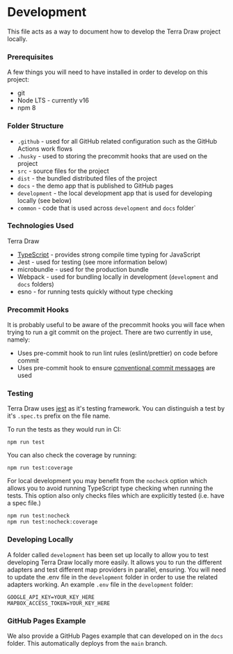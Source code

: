 # Development

This file acts as a way to document how to develop the Terra Draw project locally. 

### Prerequisites

A few things you will need to have installed in order to develop on this project:

* git
* Node LTS - currently v16
* npm 8 

### Folder Structure


* `.github` - used for all GitHub related configuration such as the GitHub Actions work flows
* `.husky` - used to storing the precommit hooks that are used on the project
* `src` - source files for the project
* `dist` - the bundled distributed files of the project
* `docs` - the demo app that is published to GitHub pages
* `development` - the local development app that is used for developing locally (see below)
* `common` - code that is used across `development` and `docs` folder`

### Technologies Used

Terra Draw 

* [TypeScript](https://www.typescriptlang.org/) - provides strong compile time typing for JavaScript
* Jest - used for testing (see more information below)
* microbundle - used for the production bundle
* Webpack - used for bundling locally in development (`development` and `docs` folders)
* esno - for running tests quickly without type checking

### Precommit Hooks

It is probably useful to be aware of the precommit hooks you will face when trying to run a git commit on the project. There are two currently in use, namely:

* Uses pre-commit hook to run lint rules (eslint/prettier) on code before commit
* Uses pre-commit hook to ensure [conventional commit messages](https://www.conventionalcommits.org/en/v1.0.0/) are used 

### Testing

Terra Draw uses [jest](https://jestjs.io/) as it's testing framework. You can distinguish a test by it's `.spec.ts` prefix on the file name.  

To run the tests as they would run in CI:

```
npm run test
```

You can also check the coverage by running:


```
npm run test:coverage
```

For local development you may benefit from the `nocheck` option which allows you to avoid running TypeScript type checking when running the tests. This option also only checks files which are explicitly tested (i.e. have a spec file.)

```
npm run test:nocheck
npm run test:nocheck:coverage
```

### Developing Locally

A folder called `development` has been set up locally to allow you to test developing Terra Draw locally more easily. It allows you to run the different adapters and test different map providers in parallel, ensuring. You will need to update the .env file in the `development` folder in order to use the related adapters working. An example `.env` file in the `development` folder:


```
GOOGLE_API_KEY=YOUR_KEY_HERE
MAPBOX_ACCESS_TOKEN=YOUR_KEY_HERE
```

### GitHub Pages Example

We also provide a GitHub Pages example that can developed on in the `docs` folder. This automatically deploys from the `main` branch.